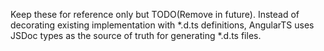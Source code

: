 Keep these for reference only but TODO(Remove in future). 
Instead of decorating existing implementation with *.d.ts definitions, AngularTS uses JSDoc types as the source of truth for generating *.d.ts files.